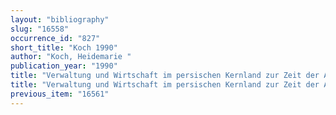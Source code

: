 ```yaml
---
layout: "bibliography"
slug: "16558"
occurrence_id: "827"
short_title: "Koch 1990"
author: "Koch, Heidemarie "
publication_year: "1990"
title: "Verwaltung und Wirtschaft im persischen Kernland zur Zeit der Achämeniden, TAVO B 89 (Wiesbaden)"
title: "Verwaltung und Wirtschaft im persischen Kernland zur Zeit der Achämeniden, TAVO B 89 (Wiesbaden)"
previous_item: "16561"
---
```

